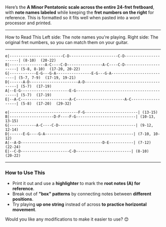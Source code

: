 Here’s the **A Minor Pentatonic scale across the entire 24-fret fretboard**, with **note names labeled** while keeping the **fret numbers on the right** for reference. This is formatted so it fits well when pasted into a word processor and printed.  

---

How to Read This
Left side: The note names you're playing.
Right side: The original fret numbers, so you can match them on your guitar.

---

```
e|------------------------C-D----------------------C-D----------------------| (8-10)  (20-22)
B|----------------A-C----C-D----------------A-C----C-D---------------------| (5-8, 8-10)  (17-20, 20-22)
G|------------E-G---G-A----------------E-G---G-A--------------------------| (5-7, 7-9)  (17-19, 19-21)
D|------A-D----------------------A-D---------------------------------------| (5-7)  (17-19)
A|--E-G----------------------E-G-------------------------------------------| (5-7)  (17-19)
E|--A-C----------------------A-C----------------------A-C------------------| (5-8)  (17-20)  (29-32)
```

```
e|-------------------------------F-G------------------------| (13-15)
B|--------------------D-F----F-G---------------------------| (10-13, 13-15)
G|------------A-C----C-D-----------------------------------| (9-12, 12-14)
D|------E-G----G-A----------------------------------------| (7-10, 10-12)
A|--A-D-------------------------------------D-E-----------| (7-12)  (22-24)
E|--C-D----------------------C-D-------------------------| (8-10)  (20-22)
```

---

### **How to Use This**
- Print it out and use a **highlighter** to mark the **root notes (A) for reference**.  
- Break out of **"box" patterns** by connecting notes between **different positions**.  
- Try playing **up one string** instead of across **to practice horizontal movement**.  

Would you like any modifications to make it easier to use? 😊
